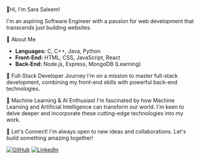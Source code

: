 👋Hi, I'm Sara Saleem! 

I'm an aspiring Software Engineer with a passion for web development that transcends just building websites.

🌟 About Me
- **Languages:** C, C++, Java, Python
- **Front-End:** HTML, CSS, JavaScript, React
- **Back-End:** Node.js, Express, MongoDB (Learning)

🚀 Full-Stack Developer Journey
I'm on a mission to master full-stack development, combining my front-end skills with powerful back-end technologies.

🤖 Machine Learning & AI Enthusiast
I'm fascinated by how Machine Learning and Artificial Intelligence can transform our world. I'm keen to delve deeper and incorporate these cutting-edge technologies into my work.

💬 Let's Connect!
I'm always open to new ideas and collaborations. Let's build something amazing together!

[![GitHub](https://img.shields.io/badge/GitHub-Profile-informational?style=flat&logo=github)](https://github.com/yourusername)
[![LinkedIn](https://img.shields.io/badge/LinkedIn-Profile-informational?style=flat&logo=linkedin)](https://www.linkedin.com/in/yourlinkedin)


<!---
sara-tech7/sara-tech7 is a ✨ special ✨ repository because its `README.md` (this file) appears on your GitHub profile.
You can click the Preview link to take a look at your changes.
--->
